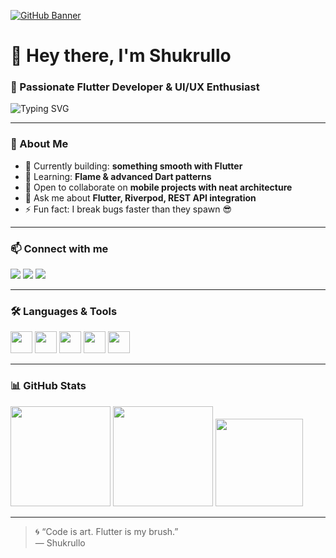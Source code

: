 [![GitHub Banner](https://user-images.githubusercontent.com/58959408/232639433-cb0aea21-66f0-4508-a771-85e2089c5a87.gif)](https://github.com/ByteHunter833)

# 👋 Hey there, I'm **Shukrullo**
### 💙 Passionate Flutter Developer & UI/UX Enthusiast

<img src="https://readme-typing-svg.demolab.com?font=JetBrains+Mono&size=18&pause=1000&color=42A5F5&width=450&lines=Flutter+Developer;Mobile+App+Engineer;Clean+Code+Enjoyer;Future+Architect+of+Apps" alt="Typing SVG" />

---

### 🚀 About Me
- 🔭 Currently building: **something smooth with Flutter**
- 🌱 Learning: **Flame & advanced Dart patterns**
- 👯 Open to collaborate on **mobile projects with neat architecture**
- 💬 Ask me about **Flutter, Riverpod, REST API integration**
- ⚡ Fun fact: I break bugs faster than they spawn 😎

---

### 📫 Connect with me
<a href="https://t.me/yourtelegram" target="blank"><img src="https://img.shields.io/badge/Telegram-2CA5E0?style=flat-square&logo=telegram&logoColor=white" /></a>
<a href="https://linkedin.com/in/your-linkedin" target="blank"><img src="https://img.shields.io/badge/LinkedIn-0A66C2?style=flat-square&logo=linkedin&logoColor=white" /></a>
<a href="mailto:yourmail@gmail.com"><img src="https://img.shields.io/badge/Gmail-EA4335?style=flat-square&logo=gmail&logoColor=white" /></a>

---

### 🛠 Languages & Tools
<p>
  <a href="https://flutter.dev"><img src="https://www.vectorlogo.zone/logos/flutterio/flutterio-icon.svg" width="35" height="35"/></a>
  <a href="https://dart.dev"><img src="https://www.vectorlogo.zone/logos/dartlang/dartlang-icon.svg" width="35" height="35"/></a>
  <a href="https://firebase.google.com/"><img src="https://www.vectorlogo.zone/logos/firebase/firebase-icon.svg" width="35" height="35"/></a>
  <a href="https://www.figma.com/"><img src="https://www.vectorlogo.zone/logos/figma/figma-icon.svg" width="35" height="35"/></a>
  <a href="https://git-scm.com/"><img src="https://www.vectorlogo.zone/logos/git-scm/git-scm-icon.svg" width="35" height="35"/></a>
</p>

---

### 📊 GitHub Stats
<img src="https://github-readme-stats.vercel.app/api?username=ByteHunter833&show_icons=true&theme=tokyonight" height="160" />
<img src="https://github-readme-streak-stats.herokuapp.com/?user=ByteHunter833&theme=tokyonight" height="160" />

<img src="https://github-readme-stats.vercel.app/api/top-langs?username=ByteHunter833&show_icons=true&locale=en&layout=compact&theme=tokyonight" height="140" />

---

> 🌀 “Code is art. Flutter is my brush.”  
> — Shukrullo
